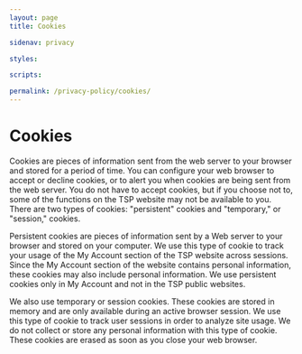 ```yaml
---
layout: page
title: Cookies

sidenav: privacy

styles:

scripts:

permalink: /privacy-policy/cookies/
---
```

# Cookies

Cookies are pieces of information sent from the web server to your browser and stored for a period of time. You can configure your web browser to accept or decline cookies, or to alert you when cookies are being sent from the web server. You do not have to accept cookies, but if you choose not to, some of the functions on the TSP website may not be available to you. There are two types of cookies: "persistent" cookies and "temporary," or "session," cookies.

Persistent cookies are pieces of information sent by a Web server to your browser and stored on your computer. We use this type of cookie to track your usage of the My Account section of the TSP website across sessions. Since the My Account section of the website contains personal information, these cookies may also include personal information. We use persistent cookies only in My Account and not in the TSP public websites.

We also use temporary or session cookies. These cookies are stored in memory and are only available during an active browser session. We use this type of cookie to track user sessions in order to analyze site usage. We do not collect or store any personal information with this type of cookie. These cookies are erased as soon as you close your web browser.

<!-- CONTENT END -->

